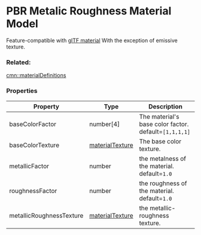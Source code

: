 # PBR Metalic Roughness Material Model

Feature-compatible with [glTF material](https://github.com/KhronosGroup/glTF/tree/master/specification/2.0#materials) With the exception of emissive texture.

### Related:

[cmn::materialDefinitions](materialDefinitions.cmn.md)
### Properties

| Property | Type | Description |
| --- | --- | --- |
| baseColorFactor | number[4] | The material's base color factor. default=`[1,1,1,1]` |
| baseColorTexture | [materialTexture](materialTexture.cmn.md) | The base color texture. |
| metallicFactor | number | the metalness of the material. default=`1.0` |
| roughnessFactor | number | the roughness of the material. default=`1.0` |
| metallicRoughnessTexture | [materialTexture](materialTexture.cmn.md) | the metallic-roughness texture. |

